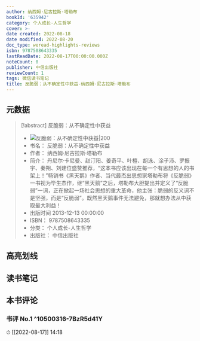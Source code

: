```yaml
---
author: 纳西姆·尼古拉斯·塔勒布
bookId: '635942'
category: 个人成长-人生哲学
cover: >-
date created: 2022-08-18
date modified: 2022-08-20
doc_type: weread-highlights-reviews
isbn: 9787508643335
lastReadDate: 2022-08-17T00:00:00.000Z
noteCount: 0
publisher: 中信出版社
reviewCount: 1
tags: 微信读书笔记
title: 反脆弱：从不确定性中获益-纳西姆·尼古拉斯·塔勒布
---
```


## 元数据

> [!abstract] 反脆弱：从不确定性中获益
> - ![ 反脆弱：从不确定性中获益|200](https://wfqqreader-1252317822.image.myqcloud.com/cover/942/635942/t7_635942.jpg)
> - 书名： 反脆弱：从不确定性中获益
> - 作者： 纳西姆·尼古拉斯·塔勒布
> - 简介： 丹尼尔·卡尼曼、赵汀阳、姜奇平、叶檀、胡泳、涂子沛、罗振宇、秦朔、刘建位盛赞推荐，“这本书应该出现在每一个有思想的人的书架上！”畅销书《黑天鹅》作者、当代最杰出思想家塔勒布将《反脆弱》一书视为毕生杰作，继“黑天鹅”之后，塔勒布大胆提出并定义了“反脆弱”一词，正在掀起一场社会思想的重大革命，他主张：脆弱的反义词不是坚强，而是“反脆弱”。既然黑天鹅事件无法避免，那就想办法从中获取最大利益！
> - 出版时间 2013-12-13 00:00:00
> - ISBN： 9787508643335
> - 分类： 个人成长-人生哲学
> - 出版社： 中信出版社

## 高亮划线

## 读书笔记

## 本书评论

### 书评 No.1 ^10500316-7BzR5d41Y

⏱ [[2022-08-17]] 14:18
